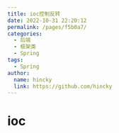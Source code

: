```yaml
---
title: ioc控制反转
date: 2022-10-31 22:20:12
permalink: /pages/f5b0a7/
categories: 
  - 后端
  - 框架类
  - Spring
tags: 
  - Spring
author: 
  name: hincky
  link: https://github.com/hincky
---
```

# ioc
